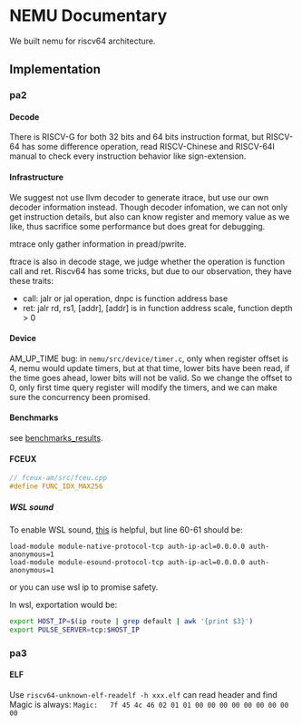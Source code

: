 # NEMU Documentary

We built nemu for riscv64 architecture.

## Implementation

### pa2

#### Decode

There is RISCV-G for both 32 bits and 64 bits instruction format, but RISCV-64 has some difference operation, read RISCV-Chinese and RISCV-64I manual to check every instruction behavior like sign-extension.

#### Infrastructure

We suggest not use llvm decoder to generate itrace, but use our own decoder information instead. Though decoder infomation, we can not only get instruction details, but also can know register and memory value as we like, thus sacrifice some performance but does great for debugging.

mtrace only gather information in pread/pwrite.

ftrace is also in decode stage, we judge whether the operation is function call and ret. Riscv64 has some tricks, but due to our observation, they have these traits:

- call: jalr or jal operation, dnpc is function address base
- ret: jalr rd, rs1, [addr], [addr] is in function address scale, function depth > 0

#### Device

AM_UP_TIME bug: in `nemu/src/device/timer.c`, only when register offset is 4, nemu would update timers, but at that time, lower bits have been read, if the time goes ahead, lower bits will not be valid. So we change the offset to 0, only first time query register will modify the timers, and we can make sure the concurrency been promised.

#### Benchmarks

see [benchmarks_results](./benchmarks.md).

#### FCEUX

```C
// fceux-am/src/fceu.cpp
#define FUNC_IDX_MAX256
```

##### WSL sound

To enable WSL sound, [this](https://x410.dev/cookbook/wsl/enabling-sound-in-wsl-ubuntu-let-it-sing/) is helpful, but line 60-61 should be:

```
load-module module-native-protocol-tcp auth-ip-acl=0.0.0.0 auth-anonymous=1
load-module module-esound-protocol-tcp auth-ip-acl=0.0.0.0 auth-anonymous=1
```

or you can use wsl ip to promise safety.

In wsl, exportation would be:

```sh
export HOST_IP=$(ip route | grep default | awk '{print $3}')
export PULSE_SERVER=tcp:$HOST_IP
```

### pa3

#### ELF

Use `riscv64-unknown-elf-readelf -h xxx.elf` can read header and find Magic is always: `Magic:   7f 45 4c 46 02 01 01 00 00 00 00 00 00 00 00 00`